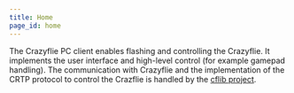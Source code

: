 ```yaml
---
title: Home
page_id: home 
---
```


The Crazyflie PC client enables flashing and controlling the Crazyflie. It implements the user interface and high-level control (for example gamepad handling). The communication with Crazyflie and the implementation of the CRTP protocol to control the Crazflie is handled by the [cflib project](https://github.com/bitcraze/crazyflie-lib-python).
